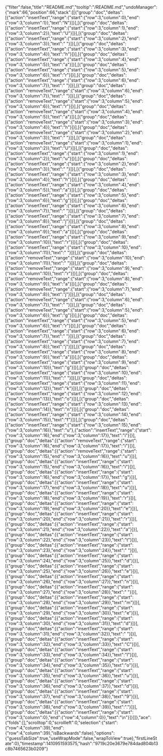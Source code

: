 {"filter":false,"title":"README.md","tooltip":"/README.md","undoManager":{"mark":66,"position":66,"stack":[[{"group":"doc","deltas":[{"action":"insertText","range":{"start":{"row":3,"column":0},"end":{"row":3,"column":1}},"text":"N"}]}],[{"group":"doc","deltas":[{"action":"insertText","range":{"start":{"row":3,"column":1},"end":{"row":3,"column":2}},"text":"U"}]}],[{"group":"doc","deltas":[{"action":"insertText","range":{"start":{"row":3,"column":2},"end":{"row":3,"column":3}},"text":" "}]}],[{"group":"doc","deltas":[{"action":"insertText","range":{"start":{"row":3,"column":3},"end":{"row":3,"column":4}},"text":"h"}]}],[{"group":"doc","deltas":[{"action":"insertText","range":{"start":{"row":3,"column":4},"end":{"row":3,"column":5}},"text":"a"}]}],[{"group":"doc","deltas":[{"action":"insertText","range":{"start":{"row":3,"column":5},"end":{"row":3,"column":6}},"text":"r"}]}],[{"group":"doc","deltas":[{"action":"insertText","range":{"start":{"row":3,"column":6},"end":{"row":3,"column":7}},"text":" "}]}],[{"group":"doc","deltas":[{"action":"removeText","range":{"start":{"row":3,"column":6},"end":{"row":3,"column":7}},"text":" "}]}],[{"group":"doc","deltas":[{"action":"removeText","range":{"start":{"row":3,"column":5},"end":{"row":3,"column":6}},"text":"r"}]}],[{"group":"doc","deltas":[{"action":"removeText","range":{"start":{"row":3,"column":4},"end":{"row":3,"column":5}},"text":"a"}]}],[{"group":"doc","deltas":[{"action":"removeText","range":{"start":{"row":3,"column":3},"end":{"row":3,"column":4}},"text":"h"}]}],[{"group":"doc","deltas":[{"action":"removeText","range":{"start":{"row":3,"column":2},"end":{"row":3,"column":3}},"text":" "}]}],[{"group":"doc","deltas":[{"action":"removeText","range":{"start":{"row":3,"column":1},"end":{"row":3,"column":2}},"text":"U"}]}],[{"group":"doc","deltas":[{"action":"insertText","range":{"start":{"row":3,"column":1},"end":{"row":3,"column":2}},"text":"u"}]}],[{"group":"doc","deltas":[{"action":"insertText","range":{"start":{"row":3,"column":2},"end":{"row":3,"column":3}},"text":" "}]}],[{"group":"doc","deltas":[{"action":"insertText","range":{"start":{"row":3,"column":3},"end":{"row":3,"column":4}},"text":"h"}]}],[{"group":"doc","deltas":[{"action":"insertText","range":{"start":{"row":3,"column":4},"end":{"row":3,"column":5}},"text":"a"}]}],[{"group":"doc","deltas":[{"action":"insertText","range":{"start":{"row":3,"column":5},"end":{"row":3,"column":6}},"text":"g"}]}],[{"group":"doc","deltas":[{"action":"insertText","range":{"start":{"row":3,"column":6},"end":{"row":3,"column":7}},"text":" "}]}],[{"group":"doc","deltas":[{"action":"insertText","range":{"start":{"row":3,"column":7},"end":{"row":3,"column":8}},"text":"j"}]}],[{"group":"doc","deltas":[{"action":"insertText","range":{"start":{"row":3,"column":8},"end":{"row":3,"column":9}},"text":"a"}]}],[{"group":"doc","deltas":[{"action":"insertText","range":{"start":{"row":3,"column":9},"end":{"row":3,"column":10}},"text":"r"}]}],[{"group":"doc","deltas":[{"action":"insertText","range":{"start":{"row":3,"column":10},"end":{"row":3,"column":11}},"text":" "}]}],[{"group":"doc","deltas":[{"action":"removeText","range":{"start":{"row":3,"column":10},"end":{"row":3,"column":11}},"text":" "}]}],[{"group":"doc","deltas":[{"action":"removeText","range":{"start":{"row":3,"column":9},"end":{"row":3,"column":10}},"text":"r"}]}],[{"group":"doc","deltas":[{"action":"removeText","range":{"start":{"row":3,"column":8},"end":{"row":3,"column":9}},"text":"a"}]}],[{"group":"doc","deltas":[{"action":"removeText","range":{"start":{"row":3,"column":7},"end":{"row":3,"column":8}},"text":"j"}]}],[{"group":"doc","deltas":[{"action":"removeText","range":{"start":{"row":3,"column":6},"end":{"row":3,"column":7}},"text":" "}]}],[{"group":"doc","deltas":[{"action":"removeText","range":{"start":{"row":3,"column":5},"end":{"row":3,"column":6}},"text":"g"}]}],[{"group":"doc","deltas":[{"action":"insertText","range":{"start":{"row":3,"column":5},"end":{"row":3,"column":6}},"text":"r"}]}],[{"group":"doc","deltas":[{"action":"insertText","range":{"start":{"row":3,"column":6},"end":{"row":3,"column":7}},"text":" "}]}],[{"group":"doc","deltas":[{"action":"insertText","range":{"start":{"row":3,"column":7},"end":{"row":3,"column":8}},"text":"j"}]}],[{"group":"doc","deltas":[{"action":"insertText","range":{"start":{"row":3,"column":8},"end":{"row":3,"column":9}},"text":"a"}]}],[{"group":"doc","deltas":[{"action":"insertText","range":{"start":{"row":3,"column":9},"end":{"row":3,"column":10}},"text":"g"}]}],[{"group":"doc","deltas":[{"action":"insertText","range":{"start":{"row":3,"column":10},"end":{"row":3,"column":11}},"text":" "}]}],[{"group":"doc","deltas":[{"action":"insertText","range":{"start":{"row":3,"column":11},"end":{"row":3,"column":12}},"text":"k"}]}],[{"group":"doc","deltas":[{"action":"insertText","range":{"start":{"row":3,"column":12},"end":{"row":3,"column":13}},"text":"o"}]}],[{"group":"doc","deltas":[{"action":"insertText","range":{"start":{"row":3,"column":13},"end":{"row":3,"column":14}},"text":"n"}]}],[{"group":"doc","deltas":[{"action":"insertText","range":{"start":{"row":3,"column":14},"end":{"row":3,"column":15}},"text":"f"}]}],[{"group":"doc","deltas":[{"action":"insertText","range":{"start":{"row":3,"column":15},"end":{"row":3,"column":16}},"text":"u"},{"action":"insertText","range":{"start":{"row":3,"column":16},"end":{"row":3,"column":17}},"text":"i"}]}],[{"group":"doc","deltas":[{"action":"removeText","range":{"start":{"row":3,"column":16},"end":{"row":3,"column":17}},"text":"i"}]}],[{"group":"doc","deltas":[{"action":"removeText","range":{"start":{"row":3,"column":15},"end":{"row":3,"column":16}},"text":"u"}]}],[{"group":"doc","deltas":[{"action":"insertText","range":{"start":{"row":3,"column":15},"end":{"row":3,"column":16}},"text":"i"}]}],[{"group":"doc","deltas":[{"action":"insertText","range":{"start":{"row":3,"column":16},"end":{"row":3,"column":17}},"text":"g"}]}],[{"group":"doc","deltas":[{"action":"insertText","range":{"start":{"row":3,"column":17},"end":{"row":3,"column":18}},"text":"u"}]}],[{"group":"doc","deltas":[{"action":"insertText","range":{"start":{"row":3,"column":18},"end":{"row":3,"column":19}},"text":"r"}]}],[{"group":"doc","deltas":[{"action":"insertText","range":{"start":{"row":3,"column":19},"end":{"row":3,"column":20}},"text":"e"}]}],[{"group":"doc","deltas":[{"action":"insertText","range":{"start":{"row":3,"column":20},"end":{"row":3,"column":21}},"text":"r"}]}],[{"group":"doc","deltas":[{"action":"insertText","range":{"start":{"row":3,"column":21},"end":{"row":3,"column":22}},"text":"a"}]}],[{"group":"doc","deltas":[{"action":"insertText","range":{"start":{"row":3,"column":22},"end":{"row":3,"column":23}},"text":"t"}]}],[{"group":"doc","deltas":[{"action":"insertText","range":{"start":{"row":3,"column":23},"end":{"row":3,"column":24}},"text":" "}]}],[{"group":"doc","deltas":[{"action":"insertText","range":{"start":{"row":3,"column":24},"end":{"row":3,"column":25}},"text":"d"}]}],[{"group":"doc","deltas":[{"action":"insertText","range":{"start":{"row":3,"column":25},"end":{"row":3,"column":26}},"text":"e"}]}],[{"group":"doc","deltas":[{"action":"insertText","range":{"start":{"row":3,"column":26},"end":{"row":3,"column":27}},"text":"n"}]}],[{"group":"doc","deltas":[{"action":"insertText","range":{"start":{"row":3,"column":27},"end":{"row":3,"column":28}},"text":" "}]}],[{"group":"doc","deltas":[{"action":"insertText","range":{"start":{"row":3,"column":28},"end":{"row":3,"column":29}},"text":"m"}]}],[{"group":"doc","deltas":[{"action":"insertText","range":{"start":{"row":3,"column":29},"end":{"row":3,"column":30}},"text":"e"}]}],[{"group":"doc","deltas":[{"action":"insertText","range":{"start":{"row":3,"column":30},"end":{"row":3,"column":31}},"text":"d"}]}],[{"group":"doc","deltas":[{"action":"insertText","range":{"start":{"row":3,"column":31},"end":{"row":3,"column":32}},"text":" "}]}],[{"group":"doc","deltas":[{"action":"insertText","range":{"start":{"row":3,"column":32},"end":{"row":3,"column":33}},"text":"C"}]}],[{"group":"doc","deltas":[{"action":"insertText","range":{"start":{"row":3,"column":33},"end":{"row":3,"column":34}},"text":"l"}]}],[{"group":"doc","deltas":[{"action":"insertText","range":{"start":{"row":3,"column":34},"end":{"row":3,"column":35}},"text":"o"}]}],[{"group":"doc","deltas":[{"action":"insertText","range":{"start":{"row":3,"column":35},"end":{"row":3,"column":36}},"text":"u"}]}],[{"group":"doc","deltas":[{"action":"insertText","range":{"start":{"row":3,"column":36},"end":{"row":3,"column":37}},"text":"d"}]}],[{"group":"doc","deltas":[{"action":"insertText","range":{"start":{"row":3,"column":37},"end":{"row":3,"column":38}},"text":"9"}]}],[{"group":"doc","deltas":[{"action":"insertText","range":{"start":{"row":3,"column":38},"end":{"row":3,"column":39}},"text":"."}]}],[{"group":"doc","deltas":[{"action":"insertText","range":{"start":{"row":3,"column":0},"end":{"row":4,"column":0}},"text":"\n"}]}]]},"ace":{"folds":[],"scrolltop":0,"scrollleft":0,"selection":{"start":{"row":4,"column":39},"end":{"row":4,"column":39},"isBackwards":false},"options":{"guessTabSize":true,"useWrapMode":false,"wrapToView":true},"firstLineState":0},"timestamp":1410951593575,"hash":"9719c20e3679e784dad804b13c8b7465623b0209"}